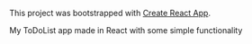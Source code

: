 This project was bootstrapped with [Create React App](https://github.com/facebook/create-react-app).

My ToDoList app made in React with some simple functionality
